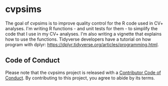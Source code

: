 
# cvpsims

<!-- badges: start -->
<!-- badges: end -->

The goal of cvpsims is to improve quality control for the R code used in CV+ analyses.
I'm writing R functions - and unit tests for them - to simplify the code that I use in 
my CV+ analyses. I'm also writing a vignette that explains how to use the functions.
Tidyverse developers have a tutorial on how program with dplyr: https://dplyr.tidyverse.org/articles/programming.html.



 ## Code of Conduct
  
  Please note that the cvpsims project is released with a [Contributor Code of Conduct](https://contributor-covenant.org/version/2/1/CODE_OF_CONDUCT.html). By contributing to this project, you agree to abide by its terms.


